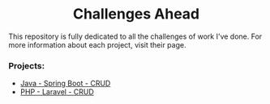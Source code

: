 <div align="center">
  <h1>Challenges Ahead</h1>
</div>
This repository is fully dedicated to all the challenges of work I've done. For more information about each project, visit their page.

### Projects:
- [Java - Spring Boot - CRUD](https://github.com/igorjcqs/Challenges/tree/Spring-Boot-CRUD)
- [PHP - Laravel - CRUD](https://github.com/igorjcqs/Challenges/tree/PHP-Laravel-CRUD)
